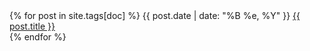 <div>
        {% for post in site.tags[doc] %}
            {{ post.date | date: "%B %e, %Y" }} <a href="{{ post.url }}">{{ post.title }}</a><br />
        {% endfor %}
</div>
